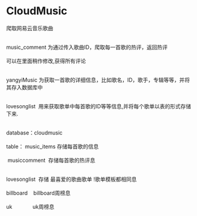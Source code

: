# CloudMusic
爬取网易云音乐歌曲

<br>music_comment 为通过传入歌曲ID，爬取每一首歌的热评，返回热评</br>
     <br>可以在里面稍作修改,获得所有评论<br>
     
 <br>yangyiMusic 为获取一首歌的详细信息，比如歌名，ID，歌手，专辑等等，并将其存入数据库中</br>
 
 <br>lovesonglist  用来获取歌单中每首歌的ID等等信息,并将每个歌单以表的形式存储下来.</br>
<p> 
<br>database：cloudmusic</br>
   <br>table： music_items 存储每首歌的信息</br>
         <br> musiccomment  存储每首歌的热评息</br>
          
          <br>lovesonglist  存储 最喜爱的歌曲歌单 !歌单模板都相同息</br>
          <br>billboard    billboard周榜息</br>
          <br>uk              uk周榜息</br> </p>
